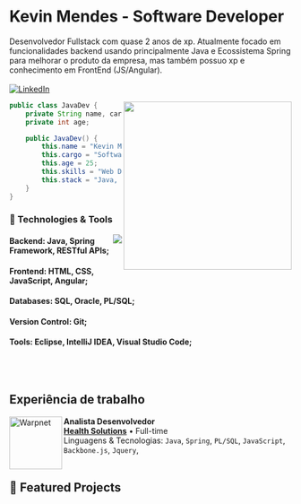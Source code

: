 # Kevin Mendes - Software Developer
Desenvolvedor Fullstack com quase 2 anos de xp. Atualmente focado em funcionalidades backend usando principalmente Java e Ecossistema Spring para melhorar o produto da empresa, mas também possuo xp e conhecimento em FrontEnd (JS/Angular). <br><br>
[![LinkedIn](https://img.shields.io/badge/LinkedIn-Connect-blue)](https://www.linkedin.com/in/mendesnkevin/)

<img align="right" margin-left="50px" width="300" src=""/>

```java
public class JavaDev {
    private String name, cargo, skills, stack;
    private int age;

    public JavaDev() {
        this.name = "Kevin Mendes"
        this.cargo = "Software Developer";
        this.age = 25;
        this.skills = "Web Development, Fullstack Developer, SQL";
        this.stack = "Java, Spring, SQL, JavaScript, Angular";
    }
}
```

### 🔧 Technologies & Tools

<a href="https://github.com/kevinfmendes">
  <img align="right" src="https://github-readme-stats.vercel.app/api/top-langs/?username=kevinfmendes&theme=dracula&hide_langs_below=1" />
</a>

#### Backend: Java, Spring Framework, RESTful APIs;
#### Frontend: HTML, CSS, JavaScript, Angular;
#### Databases: SQL, Oracle, PL/SQL;
#### Version Control: Git;
#### Tools: Eclipse, IntelliJ IDEA, Visual Studio Code;
<br>
<br>

## Experiência de trabalho
[<img align="left" height="94px" width="94px" alt="Warpnet" src="https://www.spacex.com/static/images/share.jpg"/>](https://www.spacex.com/)
**Analista Desenvolvedor** \
[**Health Solutions**]("") • Full-time \
Linguagens & Tecnologias: `Java`, `Spring`, `PL/SQL`, `JavaScript`, `Backbone.js`, `Jquery`,\
<br>

## 🚀 Featured Projects


